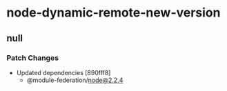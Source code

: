 # node-dynamic-remote-new-version

## null

### Patch Changes

- Updated dependencies [890fff8]
  - @module-federation/node@2.2.4
